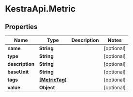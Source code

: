 # KestraApi.Metric

## Properties

Name | Type | Description | Notes
------------ | ------------- | ------------- | -------------
**name** | **String** |  | [optional] 
**type** | **String** |  | [optional] 
**description** | **String** |  | [optional] 
**baseUnit** | **String** |  | [optional] 
**tags** | [**[MetricTag]**](MetricTag.md) |  | [optional] 
**value** | **Object** |  | [optional] 


